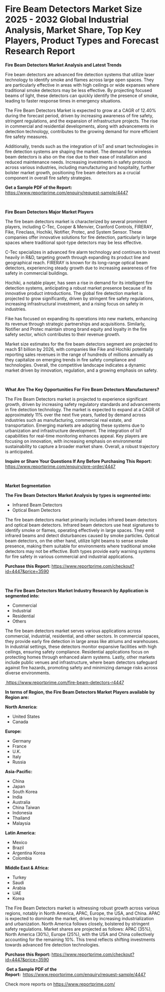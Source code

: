 <p><h1>Fire Beam Detectors Market Size 2025 - 2032 Global Industrial Analysis, Market Share, Top Key Players, Product Types and Forecast Research Report</h1></p><p><strong>Fire Beam Detectors Market Analysis and Latest Trends</strong></p>
<p><p>Fire beam detectors are advanced fire detection systems that utilize laser technology to identify smoke and flames across large open spaces. They are particularly effective in areas with high ceilings or wide expanses where traditional smoke detectors may be less effective. By projecting focused beams of light, these detectors can quickly identify the presence of smoke, leading to faster response times in emergency situations.</p><p>The Fire Beam Detectors Market is expected to grow at a CAGR of 12.40% during the forecast period, driven by increasing awareness of fire safety, stringent regulations, and the expansion of infrastructure projects. The rise in commercial and residential developments, along with advancements in detection technology, contributes to the growing demand for more efficient fire safety measures. </p><p>Additionally, trends such as the integration of IoT and smart technologies in fire detection systems are shaping the market. The demand for wireless beam detectors is also on the rise due to their ease of installation and reduced maintenance needs. Increasing investments in safety protocols across various industries, including manufacturing and hospitality, further bolster market growth, positioning fire beam detectors as a crucial component in overall fire safety strategies.</p></p>
<p><strong>Get a Sample PDF of the Report:&nbsp;</strong> <a href="https://www.reportprime.com/enquiry/request-sample/4447?utm_campaign=2413&utm_medium=2&utm_source=Github&utm_content=ia&utm_term=19032025&utm_id=fire-beam-detectors">https://www.reportprime.com/enquiry/request-sample/4447</a></p>
<p>&nbsp;</p>
<p><strong>Fire Beam Detectors Major Market Players</strong></p>
<p><p>The fire beam detectors market is characterized by several prominent players, including C-Tec, Cooper & Menvier, Cranford Controls, FIRERAY, Fike, Fireclass, Hochiki, Notifier, Protec, and System Sensor. These companies offer innovative solutions for fire detection, particularly in large spaces where traditional spot-type detectors may be less effective.</p><p>C-Tec specializes in advanced fire alarm technology and continues to invest heavily in R&D, targeting growth through expanding its product line and geographical reach. FIRERAY is known for its long-range optical beam detectors, experiencing steady growth due to increasing awareness of fire safety in commercial buildings.</p><p>Hochiki, a notable player, has seen a rise in demand for its intelligent fire detection systems, anticipating a robust market presence because of its innovative product introductions. The global fire detection market is projected to grow significantly, driven by stringent fire safety regulations, increasing infrastructural investment, and a rising focus on safety in industries.</p><p>Fike has focused on expanding its operations into new markets, enhancing its revenue through strategic partnerships and acquisitions. Similarly, Notifier and Protec maintain strong brand equity and loyalty in the fire safety sector, which contributes to their revenue growth. </p><p>Market size estimates for the fire beam detectors segment are projected to reach $1 billion by 2026, with companies like Fike and Hochiki potentially reporting sales revenues in the range of hundreds of millions annually as they capitalize on emerging trends in fire safety compliance and technologies. Overall, the competitive landscape indicates a dynamic market driven by innovation, regulation, and a growing emphasis on safety.</p></p>
<p>&nbsp;</p>
<p><strong>What Are The Key Opportunities For Fire Beam Detectors Manufacturers?</strong></p>
<p><p>The Fire Beam Detectors market is projected to experience significant growth, driven by increasing safety regulatory standards and advancements in fire detection technology. The market is expected to expand at a CAGR of approximately 11% over the next five years, fueled by demand across industries such as manufacturing, commercial real estate, and transportation. Emerging markets are adopting these systems due to urbanization and infrastructure development. The integration of IoT capabilities for real-time monitoring enhances appeal. Key players are focusing on innovation, with increasing emphasis on environmental sustainability to capture a broader market share. Overall, a robust trajectory is anticipated.</p></p>
<p><strong>Inquire or Share Your Questions If Any Before Purchasing This Report:</strong> <a href="https://www.reportprime.com/enquiry/pre-order/4447?utm_campaign=2413&utm_medium=2&utm_source=Github&utm_content=ia&utm_term=19032025&utm_id=fire-beam-detectors">https://www.reportprime.com/enquiry/pre-order/4447</a></p>
<p>&nbsp;</p>
<p><strong>Market Segmentation</strong></p>
<p><strong>The Fire Beam Detectors Market Analysis by types is segmented into:</strong></p>
<p><ul><li>Infrared Beam Detectors</li><li>Optical Beam Detectors</li></ul></p>
<p><p>The fire beam detectors market primarily includes infrared beam detectors and optical beam detectors. Infrared beam detectors use heat signatures to identify smoke or flames, operating effectively in large spaces. They emit infrared beams and detect disturbances caused by smoke particles. Optical beam detectors, on the other hand, utilize light beams to sense smoke presence, making them suitable for environments where traditional smoke detectors may not be effective. Both types provide early warning systems for fire safety in various commercial and industrial applications.</p></p>
<p><strong>Purchase this Report:&nbsp;</strong><a href="https://www.reportprime.com/checkout?id=4447&price=3590&utm_campaign=2413&utm_medium=2&utm_source=Github&utm_content=ia&utm_term=19032025&utm_id=fire-beam-detectors">https://www.reportprime.com/checkout?id=4447&price=3590</a></p>
<p>&nbsp;</p>
<p><strong>The Fire Beam Detectors Market Industry Research by Application is segmented into:</strong></p>
<p><ul><li>Commercial</li><li>Industrial</li><li>Residential</li><li>Others</li></ul></p>
<p><p>The fire beam detectors market serves various applications across commercial, industrial, residential, and other sectors. In commercial spaces, they provide early fire detection in large areas like atriums and warehouses. In industrial settings, these detectors monitor expansive facilities with high ceilings, ensuring safety compliance. Residential applications focus on protecting homes through enhanced alarm systems. Lastly, other markets include public venues and infrastructure, where beam detectors safeguard against fire hazards, promoting safety and minimizing damage risks across diverse environments.</p></p>
<p><a href="https://www.reportprime.com/fire-beam-detectors-r4447?utm_campaign=2413&utm_medium=2&utm_source=Github&utm_content=ia&utm_term=19032025&utm_id=fire-beam-detectors">&nbsp;https://www.reportprime.com/fire-beam-detectors-r4447</a></p>
<p><strong>In terms of Region, the Fire Beam Detectors Market Players available by Region are:</strong></p>
<p>
    <p> <strong> North America: </strong>
        <ul>
            <li>United States</li>
            <li>Canada</li>
        </ul>
        </p> 
    <p> <strong> Europe: </strong>
        <ul>
            <li>Germany</li>
            <li>France</li>
            <li>U.K.</li>
            <li>Italy</li>
            <li>Russia</li>
        </ul>
        </p> 
    <p> <strong> Asia-Pacific: </strong>
        <ul>
            <li>China</li>
            <li>Japan</li>
            <li>South Korea</li>
            <li>India</li>
            <li>Australia</li>
            <li>China Taiwan</li>
            <li>Indonesia</li>
            <li>Thailand</li>
            <li>Malaysia</li>
        </ul>
        </p> 
    <p> <strong> Latin America: </strong>
        <ul>
            <li>Mexico</li>
            <li>Brazil</li>
            <li>Argentina Korea</li>
            <li>Colombia</li>
        </ul>
        </p> 
    <p> <strong> Middle East & Africa: </strong>
        <ul>
            <li>Turkey</li>
            <li>Saudi</li>
            <li>Arabia</li>
            <li>UAE</li>
            <li>Korea</li>
        </ul>
    </p>
    </p>
<p><p>The Fire Beam Detectors market is witnessing robust growth across various regions, notably in North America, APAC, Europe, the USA, and China. APAC is expected to dominate the market, driven by increasing industrialization and urbanization. North America follows closely, bolstered by stringent safety regulations. Market shares are projected as follows: APAC (35%), North America (30%), Europe (25%), with the USA and China collectively accounting for the remaining 10%. This trend reflects shifting investments towards advanced fire detection technologies.</p></p>
<p><strong>Purchase this Report: </strong><a href="https://www.reportprime.com/checkout?id=4447&price=3590&utm_campaign=2413&utm_medium=2&utm_source=Github&utm_content=ia&utm_term=19032025&utm_id=fire-beam-detectors">https://www.reportprime.com/checkout?id=4447&price=3590</a></p>
<p>&nbsp;<strong>Get a Sample PDF of the Report:&nbsp;&nbsp;</strong><a href="https://www.reportprime.com/enquiry/request-sample/4447?utm_campaign=2413&utm_medium=2&utm_source=Github&utm_content=ia&utm_term=19032025&utm_id=fire-beam-detectors">https://www.reportprime.com/enquiry/request-sample/4447</a></p>
<p><strong></strong></p>
<p>Check more reports on <a href="https://www.reportprime.com/?utm_campaign=2413&utm_medium=2&utm_source=Github&utm_content=ia&utm_term=19032025&utm_id=fire-beam-detectors">https://www.reportprime.com/</a></p>